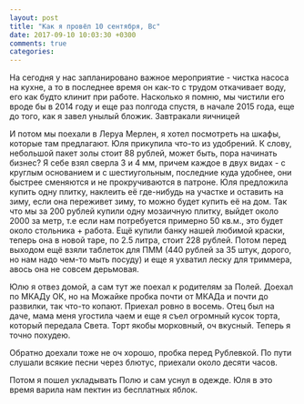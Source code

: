 ```yaml
---
layout: post
title: "Как я провёл 10 сентября, Вс"
date: 2017-09-10 10:03:30 +0300
comments: true
categories: 
---
```

На сегодня у нас запланировано важное мероприятие - чистка насоса на кухне, а то в последнее время он как-то с трудом откачивает воду, его как будто клинит при работе. Насколько я помню, мы чистили его вроде бы в 2014 году и еще раз полгода спустя, в начале 2015 года, еще до того, как я завел унылый бложик. Завтракали яичницей

И потом мы поехали в Леруа Мерлен, я хотел посмотреть на шкафы, которые там предлагают. Юля прикупила что-то из удобрений. К слову, небольшой пакет золы стоит 88 рублей, может быть, пора начинать бизнес? Я себе взял сверла 3 и 4 мм, причем каждое в двух видах - с круглым основанием и с шестиугольным, последние куда удобнее, они быстрее сменяются и не прокручиваются в патроне. Юля предложила купить одну плитку, наклеить её где-нибудь на участке и оставить на зиму, если она переживет зиму, то можно будет купить её на дом. Так что мы за 200 рублей купили одну мозаичную плитку, выйдет около 2000 за метр, т.е если нам потребуется примерно 50 кв.м., это будет около стольника + работа. Ещё купили банку нашей любимой краски, теперь она в новой таре, по 2.5 литра, стоит 228 рублей. Потом перед выходом ещё взяли таблеток для ПММ (440 рублей за 35 штук, дорого, но нам надо чем-то мыть посуду) и еще я ухватил леску для триммера, авось она не совсем дерьмовая.

Юлю я отвез домой, а сам тут же поехал к родителям за Полей. Доехал по МКАДу ОК, но на Можайке пробка почти от МКАДа и почти до развилки, так что-то копают. Приехал ровно в восемь. Отец был на даче, мама меня угостила чаем и еще я съел огромный кусок торта, который передала Света. Торт якобы морковный, оч вкусный. Теперь я точно похудею.

Обратно доехали тоже не оч хорошо, пробка перед Рублевкой. По пути слушали всякие песни через блютус, приехали около десяти часов.

Потом я пошел укладывать Полю и сам уснул в одежде. Юля в это время варила нам пектин из бесплатных яблок.